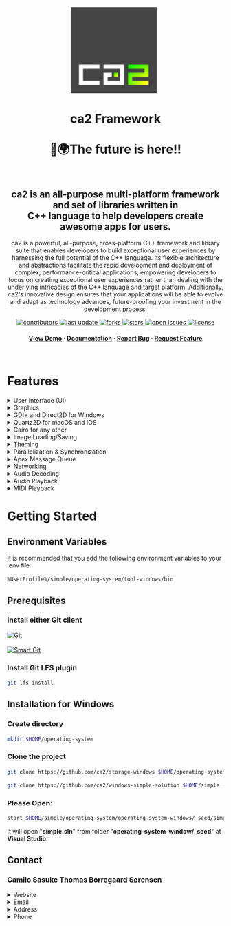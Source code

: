 <div align="center">

  <img src="https://github.com/ca2/app/blob/basis/acme/ca2-4c-128.png" alt="logo" width="200" height="auto" />
  &nbsp;<br>
  <h1 style="border:none;">ca2 Framework<br><br>🌌🌍The future is here!!<br>&nbsp;</h3>
  <h2>ca2 is an all-purpose multi-platform framework and set of libraries written in<br>C++ language to help developers create awesome apps for users.</h2>
  <p>
    ca2 is a powerful, all-purpose, cross-platform C++ framework and library suite that enables developers to build exceptional user experiences by harnessing the full potential of the C++ language. Its flexible architecture and abstractions facilitate the rapid development and deployment of complex, performance-critical applications, empowering developers to focus on creating exceptional user experiences rather than dealing with the underlying intricacies of the C++ language and target platform. Additionally, ca2's innovative design ensures that your applications will be able to evolve and adapt as technology advances, future-proofing your investment in the development process.
  </p>
  
  
<!-- Badges -->
<p>
  <a href="https://github.com/ca2/app/graphs/contributors">
    <img src="https://img.shields.io/github/contributors/ca2/app" alt="contributors" />
  </a>
  <a href="">
    <img src="https://img.shields.io/github/last-commit/ca2/app" alt="last update" />
  </a>
  <a href="https://github.com/ca2/ca2/network/members">
    <img src="https://img.shields.io/github/forks/ca2/app" alt="forks" />
  </a>
  <a href="https://github.com/ca2/app/stargazers">
    <img src="https://img.shields.io/github/stars/ca2/app" alt="stars" />
  </a>
  <a href="https://github.com/ca2/app/issues/">
    <img src="https://img.shields.io/github/issues/ca2/app" alt="open issues" />
  </a>
  <a href="https://github.com/ca2/app/">
    <img src="https://img.shields.io/github/license/ca2/app.svg" alt="license" />
  </a>
</p>
   
<h4>
    <a href="https://github.com/ca2/app">View Demo</a>
  <span> · </span>
    <a href="https://ca2.software/documentation/">Documentation</a>
  <span> · </span>
    <a href="https://github.com/ca2/app/issues/">Report Bug</a>
  <span> · </span>
    <a href="https://github.com/ca2/app/issues/">Request Feature</a>
  </h4>
</div>

<br />


<!-- Table of Contents -->
# Features

<details>
  <summary>User Interface (UI)</summary>
  <ul>
    <li>A set of tools and abstractions for building graphical user interfaces, including support for various UI elements, layout, and style.</li>
  </ul>
</details>

<details>
  <summary>Graphics</summary>
  <ul>
    <li>A library for rendering 2D and 3D graphics, including support for various image and vector formats, as well as hardware acceleration and GPU-based rendering.</li>
  </ul>
</details>

<details>
  <summary>GDI+ and Direct2D for Windows</summary>
  <ul>
    <li>Platform-specific libraries for rendering graphics on Windows, providing high-performance, hardware-accelerated rendering on Windows devices.</li>
  </ul>
</details>

<details>
  <summary>Quartz2D for macOS and iOS</summary>
  <ul>
    <li>Platform-specific libraries for rendering graphics on macOS and iOS, providing high-quality, hardware-accelerated rendering on Apple devices.</li>
  </ul>
</details>

<details>
  <summary>Cairo for any other</summary>
  <ul>
    <li>A cross-platform library for rendering vector graphics, providing support for a wide range of output devices and display technologies.</li>
  </ul>
</details>

<details>
  <summary>Image Loading/Saving</summary>
  <ul>
    <li>A library for loading and saving various image formats, including support for common image file formats, such as JPEG, PNG, and TIFF.</li>
  </ul>
</details>

<details>
  <summary>Theming</summary>
  <ul>
    <li>A set of tools and abstractions for customizing the look and feel of the UI, including support for custom colors, fonts, and styles.</li>
  </ul>
</details>

<details>
  <summary>Parallelization & Synchronization</summary>
  <ul>
    <li>A library for concurrent programming and synchronization, including support for parallel execution, thread-safe data structures, and concurrent access to shared resources.</li>
  </ul>
</details>

<details>
  <summary>Apex Message Queue</summary>
  <ul>
    <li>A high-performance message queue for passing messages and data between different parts of the application, allowing for efficient communication and coordination between concurrent tasks.</li>
  </ul>
</details>

<details>
  <summary>Networking</summary>
  <ul>
    <li>A library for networking and communication, including support for public and local webservers, websockets, and sockets, as well as various protocols and APIs for network communication.</li>
  </ul>
</details>

<details>
  <summary>Audio Decoding</summary>
  <ul>
    <li>A library for decoding audio files and streams, including support for a wide range of audio formats and codecs.</li>
  </ul>
</details>

<details>
  <summary>Audio Playback</summary>
  <ul>
    <li>A library for playing back audio, including support for various playback modes, volume control, and audio effects.</li>
  </ul>
</details>

<details>
  <summary>MIDI Playback</summary>
  <ul>
    <li>A library for playing back MIDI files and streams, including support for various MIDI file formats and soundfonts.</li>
  </ul>
</details>


<!-- Getting Started -->
# Getting Started

<!-- Env Variables -->
## Environment Variables

It is recommended that you add the following environment variables to your .env file

`%UserProfile%/simple/operating-system/tool-windows/bin`

<!-- Prerequisites -->
## Prerequisites

### Install either Git client
<a href="https://git-scm.com/">
    <img src="https://git-scm.com/images/logo@2x.png" alt="Git" 
     width="100" 
     height="50"
         />
  </a>
  
  <br>
  <br>
 
<a href="https://www.syntevo.com/smartgit/">
    <img src="https://www.syntevo.com/assets/images/logos/smartgit-8c1aa1e2.svg" alt="Smart Git" 
     width="100" 
     height="100"
         />
  </a>
  
  ### Install Git LFS plugin
```bash
git lfs install
```

<!-- Installation -->
## Installation for Windows


### Create directory

```bash
mkdir $HOME/operating-system
```

### Clone the project

```bash
git clone https://github.com/ca2/storage-windows $HOME/operating-system/storage-windows --recurse-submodules
```

```bash
git clone https://github.com/ca2/windows-simple-solution $HOME/simple --recurse-submodules
```

### Please Open:

```bash
start $HOME/simple/operating-system/operating-system-windows/_seed/simple.sln
```
It will open "**simple.sln**" from folder "**operating-system-window/_seed**" at **Visual Studio**.


<!-- Contact -->
## Contact

### Camilo Sasuke Thomas Borregaard Sørensen

<details>
  <summary>Website</summary>
  <ul>
    <li>https://ca2.software/</li>
  </ul>
</details>

<details>
  <summary>Email</summary>
  <ul>
    <li>camilosasuketbs@gmail.com</li>
  </ul>
</details>

<details>
  <summary>Address</summary>
  <ul>
    <li>Alameda Princesa Izabel, 3080 - Bigorrilho, Curitiba - PR, 80730-080, Brazil</li>
  </ul>
</details>

<details>
  <summary>Phone</summary>
  <ul>
    <li> +55 41 3335-7137</li>
  </ul>
</details>

